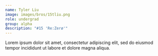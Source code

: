 ```yaml
---
name: Tyler Liu
image: images/bros/15tliu.png
role: undergrad
group: alpha
description: "#15 'Re:Zerø'"
---
```


Lorem ipsum dolor sit amet, consectetur adipiscing elit, sed do eiusmod tempor incididunt ut labore et dolore magna aliqua.
